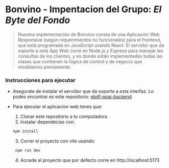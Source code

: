 # Bonvino - Impentacion del Grupo: _El Byte del Fondo_

> Nuestra implementación de Bonvino consta de una Aplicación Web
> Responsive (según requerimientos no funcionales) para el
> frontend, que está programada en JavaScript usando React. El
> servidor que da soporte a esta App Web corre en Node.js y
> Express para manejar las consultas de los clientes, y es donde
> están implementadas todas las clases que contienen la lógica de
> control y de negocio que modelamos previamente.

### Instrucciones para ejecutar

- Asegurate de instalar el servidor que da soporte a esta interfaz. Lo podes encontrar es este repositorio: [ebdf-ppai-backend](https://github.com/tmvergara/ebdf-ppai-backend)
- Para ejecutar el aplicacion web tenes que:

  1. Clonar este repositorio a tu computadora.
  2. Instalar dependecias con:

  ```bash
  npm install
  ```

  3. Correr el proyecto con vite usando:

  ```bash
   npm run dev
  ```

  4. Accede al proyecto que por defecto corre en http://localhost:5173
